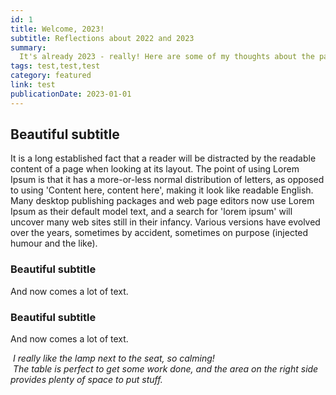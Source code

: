 ```yaml
---
id: 1
title: Welcome, 2023!
subtitle: Reflections about 2022 and 2023
summary:
  It's already 2023 - really! Here are some of my thoughts about the past and new year.
tags: test,test,test
category: featured
link: test
publicationDate: 2023-01-01
---
```


## Beautiful subtitle

It is a long established fact that a reader will be distracted by the readable content of
a page when looking at its layout. The point of using Lorem Ipsum is that it has a
more-or-less normal distribution of letters, as opposed to using 'Content here, content
here', making it look like readable English. Many desktop publishing packages and web page
editors now use Lorem Ipsum as their default model text, and a search for 'lorem ipsum'
will uncover many web sites still in their infancy. Various versions have evolved over the
years, sometimes by accident, sometimes on purpose (injected humour and the like).

### Beautiful subtitle

And now comes a lot of text.

### Beautiful subtitle

And now comes a lot of text.

<div class="sd:flex-col sd:space-x-0 lg:space-x-4 lg:flex">
    <div style="flex: calc(1024/1024);">
        <img src="/img/test.png" alt="">
        <imgtitle><i>I really like the lamp next to the seat, so calming!</i></imgtitle>
    </div>
    <div style="flex: calc(1024/1024);">
        <img src="/img/test.png" alt="">
        <imgtitle><i>The table is perfect to get some work done, and the area on the right side provides plenty of space to put stuff.</i></imgtitle>
    </div>
</div>
